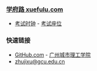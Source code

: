 ### **[学府路 xuefulu.com](http://xuefulu.com/)**

+ [考试时钟](http://508cst.gcu.edu.cn/clock/) - [考试座位](http://508cst.gcu.edu.cn/seat/)

### **快速链接**
+ [GitHub.com](https://github.com/login) - [广州城市理工学院](https://www.gcu.edu.cn/)
+ <zhujixu@gcu.edu.cn>
